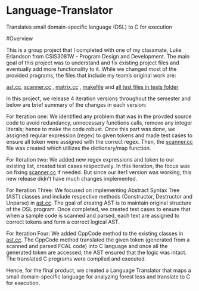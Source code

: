 # Language-Translator
Translates small domain-specific language (DSL) to C for execution

#Overview

This is a group project that I completed with one of my classmate, Luke Erlandson from CSIS3081W - Program Design and Development. The main goal of this project was to understand and fix existing project files and eventually add more functionality to it. While we changed most of the provided programs, the files that include my team’s original work are:

[ast.cc](src/ast.cc), [scanner.cc](src/scanner.cc) , [matrix.cc](src/matrix.cc) , [makefile](makefile) and [all test files in tests folder](test)

In this project, we release 4 iteration versions throughout the semester and below are brief summary of the changes in each version:

For Iteration one: We identified any problem that was in the provded source code to avoid redundancy, unnecessary functions calls, remove any integer literals; hence to make the code robust. Once this part was done, we assigned regular expression (regex) to given tokens and made test cases to ensure all token were assigned with the correct regex. Then, the [scanner.cc](src/scanner.cc) file was created which utilizes the dictionary/map function.

For Iteration two: We added new regex expressions and token to our existing list, created test cases respectively. In this iteration, the focus was on fixing [scanner.cc](src/scanner.cc) if needed. But since our iter1 version was working, this new release didn’t have much changes implemented.

For Iteration Three: We focused on implementing Abstract Syntax Tree (AST) classes and include respective methods (Constructor, Destructor and Unparse) in [ast.cc](src/ast.cc). The goal of creatng AST is to maintain original structure of the DSL program. Once completed, we created test cases to ensure that when a sample code is scanned and parsed, each text are assigned to correct tokens and form a correct logical AST.

For Iteration Four: We added CppCode method to the existing classes in [ast.cc](src/ast.cc). The CppCode method translated the given token (generated from a scanned and parsed FCAL code) into C language and once all the generated token are accessed, the AST ensured that the logic was intact. The translated C programs were compiled and executed.

Hence, for the final product, we created a Language Translator that maps a small domain-specific language for analyzing forest loss and translate to C for execution.
